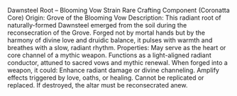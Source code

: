 Dawnsteel Root – Blooming Vow Strain
Rare Crafting Component (Coronatta Core)
 Origin: Grove of the Blooming Vow
Description:
 This radiant root of naturally-formed Dawnsteel emerged from the soil during the reconsecration of the Grove. Forged not by mortal hands but by the harmony of divine love and druidic balance, it pulses with warmth and breathes with a slow, radiant rhythm.
Properties:
May serve as the heart or core channel of a mythic weapon.
Functions as a light-aligned radiant conductor, attuned to sacred vows and mythic renewal.
When forged into a weapon, it could:
Enhance radiant damage or divine channeling.
Amplify effects triggered by love, oaths, or healing.
Cannot be replicated or replaced. If destroyed, the altar must be reconsecrated anew.
